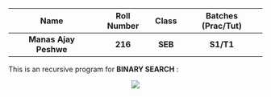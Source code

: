 Name|Roll Number|Class|Batches (Prac/Tut)|
:---:|:---:|:---:|:---:
**Manas Ajay Peshwe**|**216**|**SEB**|**S1/T1**

This is an recursive program for **BINARY SEARCH** :
<br>
<center><img src = "/home/manas/Desktop/BinarySearch.jpg"></center>
